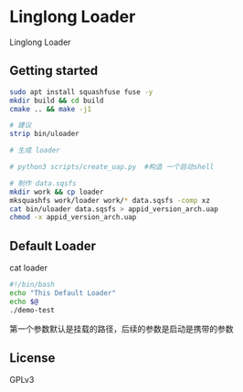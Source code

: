 # Linglong Loader

Linglong Loader

## Getting started

```bash
sudo apt install squashfuse fuse -y
mkdir build && cd build 
cmake .. && make -j1

# 建议 
strip bin/uloader

# 生成 loader

# python3 scripts/create_uap.py  #构造 一个启动shell

# 制作 data.sqsfs
mkdir work && cp loader
mksquashfs work/loader work/* data.sqsfs -comp xz
cat bin/uloader data.sqsfs > appid_version_arch.uap
chmod -x appid_version_arch.uap
```
## Default Loader

cat loader
```bash
#!/bin/bash
echo "This Default Loader"
echo $@
./demo-test
```
第一个参数默认是挂载的路径，后续的参数是启动是携带的参数
## License
GPLv3
